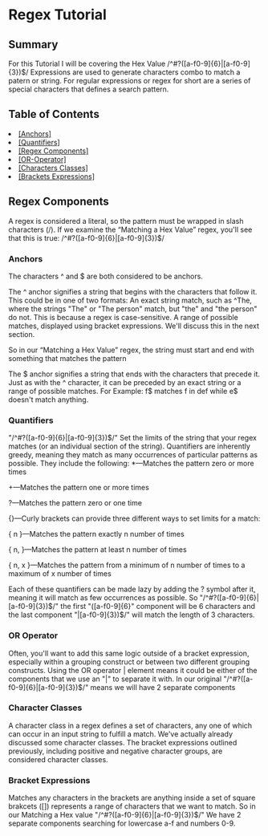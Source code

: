 # Regex Tutorial


## Summary
For this Tutorial I will be covering the Hex Value /^#?([a-f0-9]{6}|[a-f0-9]{3})$/
Expressions are used to generate characters combo to match a patern or string. For regular expressions or regex for short are a series of special characters that defines a search pattern.


## Table of Contents
<li><a href="#Anchors">[Anchors]</a></li>
<li><a href="#Quantifiers">[Quantifiers]</a></li>
<li><a href="Regex-Components">[Regex Components]</a></li>
<li><a href="#Or-operator">[OR-Operator]</a></li>
<li><a href="#Character-Classes">[Characters Classes]</a></li>
<li><a href="#Bracket-expressions">[Brackets Expressions]</a></li>


##  Regex Components
A regex is considered a literal, so the pattern must be wrapped in slash characters (/). If we examine the “Matching a Hex Value” regex, you'll see that this is true:
/^#?([a-f0-9]{6}|[a-f0-9]{3})$/



### Anchors
The characters ^ and $ are both considered to be anchors.

The ^ anchor signifies a string that begins with the characters that follow it. This could be in one of two formats:
An exact string match, such as ^The, where the strings "The" or "The person" match, but "the" and "the person" do not. This is because a regex is case-sensitive.
A range of possible matches, displayed using bracket expressions. We'll discuss this in the next section.

So in our “Matching a Hex Value” regex, the string must start and end with something that matches the pattern

The $ anchor signifies a string that ends with the characters that precede it. Just as with the ^ character, it can be preceded by an exact string or a range of possible matches.
For Example:
f$ matches f in def while e$ doesn't match anything.
### Quantifiers
"/^#?([a-f0-9]{6}|[a-f0-9]{3})$/"
Set the limits of the string that your regex matches (or an individual section of the string). Quantifiers are inherently greedy, meaning they match as many occurrences of particular patterns as possible. They include the following:
*—Matches the pattern zero or more times

+—Matches the pattern one or more times

?—Matches the pattern zero or one time

{}—Curly brackets can provide three different ways to set limits for a match:

{ n }—Matches the pattern exactly n number of times

{ n, }—Matches the pattern at least n number of times

{ n, x }—Matches the pattern from a minimum of n number of times to a maximum of x number of times

Each of these quantifiers can be made lazy by adding the ? symbol after it, meaning it will match as few occurrences as possible.
So "/^#?([a-f0-9]{6}|[a-f0-9]{3})$/" the first "([a-f0-9]{6}" component will be 6 characters and the last component "|[a-f0-9]{3})$/" will match the length of 3 characters.


### OR Operator
 Often, you'll want to add this same logic outside of a bracket expression, especially within a grouping construct or between two different grouping constructs. Using the OR operator | element means it could be either of the components that we use an "|" to separate it with. In our original "/^#?([a-f0-9]{6}|[a-f0-9]{3})$/" means we will have 2 separate components


### Character Classes
A character class in a regex defines a set of characters, any one of which can occur in an input string to fulfill a match. We've actually already discussed some character classes. The bracket expressions outlined previously, including positive and negative character groups, are considered character classes.




### Bracket Expressions 
Matches any characters in the brackets are anything inside a set of square brakcets ([]) represents a range of characters that we want to match. So in our Matching a Hex value "/^#?([a-f0-9]{6}|[a-f0-9]{3})$/" We have 2 separate components searching for lowercase a-f and numbers 0-9.

